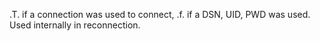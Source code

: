 ﻿.T. if a connection was used to connect, .f. if a DSN, UID, PWD was used. Used internally in reconnection.